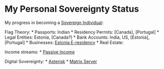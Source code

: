 # My Personal Sovereignty Status

My progress in becoming a [Sovereign Individual](5tpj):

Flag Theory:
    *         Passports: Indian
    * Residency Permits: [Canada], [Portugal]
    *    Legal Entities: Estonia, [Canada?]
    *     Bank Accounts: India, US, [Estonia], [Portugal]
    *        Businesses: [Estonia E-residency](sbbc)
    *       Real Estate:

Income streams:
    * [Passive Income](3i65)

Digital Sovereignty:
    * [Asterisk](pwz4)
    * [Matrix Server](nuvm)
